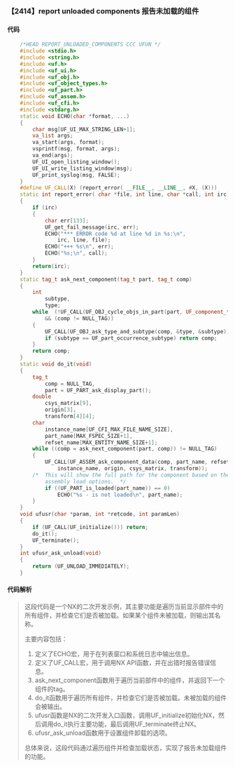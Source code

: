 ### 【2414】report unloaded components 报告未加载的组件

#### 代码

```cpp
    /*HEAD REPORT_UNLOADED_COMPONENTS CCC UFUN */  
    #include <stdio.h>  
    #include <string.h>  
    #include <uf.h>  
    #include <uf_ui.h>  
    #include <uf_obj.h>  
    #include <uf_object_types.h>  
    #include <uf_part.h>  
    #include <uf_assem.h>  
    #include <uf_cfi.h>  
    #include <stdarg.h>  
    static void ECHO(char *format, ...)  
    {  
        char msg[UF_UI_MAX_STRING_LEN+1];  
        va_list args;  
        va_start(args, format);  
        vsprintf(msg, format, args);  
        va_end(args);  
        UF_UI_open_listing_window();  
        UF_UI_write_listing_window(msg);  
        UF_print_syslog(msg, FALSE);  
    }  
    #define UF_CALL(X) (report_error( __FILE__, __LINE__, #X, (X)))  
    static int report_error( char *file, int line, char *call, int irc)  
    {  
        if (irc)  
        {  
            char err[133];  
            UF_get_fail_message(irc, err);  
            ECHO("*** ERROR code %d at line %d in %s:\n",  
                irc, line, file);  
            ECHO("+++ %s\n", err);  
            ECHO("%s;\n", call);  
        }  
        return(irc);  
    }  
    static tag_t ask_next_component(tag_t part, tag_t comp)  
    {  
        int  
            subtype,  
            type;  
        while  (!UF_CALL(UF_OBJ_cycle_objs_in_part(part, UF_component_type, &comp))  
            && (comp != NULL_TAG))  
        {  
            UF_CALL(UF_OBJ_ask_type_and_subtype(comp, &type, &subtype));  
            if (subtype == UF_part_occurrence_subtype) return comp;  
        }  
        return comp;  
    }  
    static void do_it(void)  
    {  
        tag_t  
            comp = NULL_TAG,  
            part = UF_PART_ask_display_part();  
        double  
            csys_matrix[9],  
            origin[3],  
            transform[4][4];  
        char  
            instance_name[UF_CFI_MAX_FILE_NAME_SIZE],  
            part_name[MAX_FSPEC_SIZE+1],  
            refset_name[MAX_ENTITY_NAME_SIZE+1];  
        while ((comp = ask_next_component(part, comp)) != NULL_TAG)  
        {  
            UF_CALL(UF_ASSEM_ask_component_data(comp, part_name, refset_name,  
                instance_name, origin, csys_matrix, transform));  
        /*  This will show the full path for the component based on the current  
            assembly load options.  */  
            if ((UF_PART_is_loaded(part_name)) == 0)  
                ECHO("%s - is not loaded\n", part_name);  
        }  
    }  
    void ufusr(char *param, int *retcode, int paramLen)  
    {  
        if (UF_CALL(UF_initialize())) return;  
        do_it();  
        UF_terminate();  
    }  
    int ufusr_ask_unload(void)  
    {  
        return (UF_UNLOAD_IMMEDIATELY);  
    }

```

#### 代码解析

> 这段代码是一个NX的二次开发示例，其主要功能是遍历当前显示部件中的所有组件，并检查它们是否被加载。如果某个组件未被加载，则输出其名称。
>
> 主要内容包括：
>
> 1. 定义了ECHO宏，用于在列表窗口和系统日志中输出信息。
> 2. 定义了UF_CALL宏，用于调用NX API函数，并在出错时报告错误信息。
> 3. ask_next_component函数用于遍历当前部件中的组件，并返回下一个组件的tag。
> 4. do_it函数用于遍历所有组件，并检查它们是否被加载。未被加载的组件会被输出。
> 5. ufusr函数是NX的二次开发入口函数，调用UF_initialize初始化NX，然后调用do_it执行主要功能，最后调用UF_terminate终止NX。
> 6. ufusr_ask_unload函数用于设置组件卸载的选项。
>
> 总体来说，这段代码通过遍历组件并检查加载状态，实现了报告未加载组件的功能。
>
